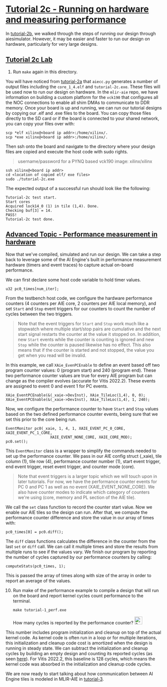 <!---//===- README.md --------------------------*- Markdown -*-===//
//
// This file is licensed under the Apache License v2.0 with LLVM Exceptions.
// See https://llvm.org/LICENSE.txt for license information.
// SPDX-License-Identifier: Apache-2.0 WITH LLVM-exception
//
// Copyright (C) 2022, Advanced Micro Devices, Inc.
// 
//===----------------------------------------------------------------------===//-->
# <ins>Tutorial 2c - Running on hardware and measuring performance</ins>

In [tutorial-2b](../tutorial-2b), we walked through the steps of running our design through aiesimulator. However, it may be easier and faster to run our design on hardware, particularly for very large designs. 

## <ins>Tutorial 2c Lab</ins>
1. Run `make` again in this directory.

You will have noticed from [tutorial-2a](../tutorial-2a) that `aiecc.py` generates a number of output files including the `core_1_4.elf` and `tutorial-2c.exe`. These files will be used now to run our design on hardware. In the `mlir-aie` repo, we have information on building a custom platform for the `vck190` that configures all the NOC connections to enable all shim DMAs to communicate to DDR memory. Once your board is up and running, we can run our tutorial designs by copying our .elf and .exe files to the board. You can copy those files directly to the SD card or if the board is connected to your shared network, you can copy your files over with:
```
scp *elf xilinx@<board ip addr>:/home/xilinx/.
scp *exe xilinx@<board ip addr>:/home/xilinx/.
```
Then ssh onto the board and navigate to the directory where your design files are copied and execute the host code with sudo rights.
> username/password for a PYNQ based vck190 image: xilinx/xilinx
```
ssh xilinx@<board ip addr>
cd <location of copied elf/ exe files>
sudo ./tutorial-2c.exe
```
The expected output of a successful run should look like the following:
```
Tutorial-2c test start.
Start cores
Acquired lock14_0 (1) in tile (1,4). Done.
Checking buf[3] = 14.
PASS!
Tutorial-2c test done.
```

## <ins>Advanced Topic - Performance measurement in hardware</ins>
Now that we've compiled, simulated and run our design. We can take a step back to leverage some of the AI Engine's built in performance measurement hardware (timers and event traces) to capture actual on-board performance. 

We can first declare some host code variable to hold timer values.
```
u32 pc0_times[num_iter];
```
From the testbench host code, we configure the hardware performance counters (4 counters per AIE core, 2 counters per AIE local memory), and set `Start` and `Stop` event triggers for our counters to count the number of cycles between the two triggers. 
> Note that the event triggers for `Start` and `Stop` work much like a stopwatch where multiple start/stop pairs are cumulative and the next start signal restarts the counter at the value it stopped on. In addition, new `Start` events while the counter is counting is ignored and new `Stop` while the counter is paused likewise has no effect. This also means that if the counter is started and not stopped, the value you get when you read will be invalid.

In this example, we call `XAie_EvenPCEnable` to define an event based off two program counter values: 0 (program start) and 240 (program end). These two performance counter values are true for every AIE program but can change as the compiler evolves (accurate for Vitis 2022.2). These events are assigned to event 0 and event 1 for PC events.

```
XAie_EventPCEnable(&(_xaie->DevInst), XAie_TileLoc(1,4), 0, 0);
XAie_EventPCEnable(&(_xaie->DevInst), XAie_TileLoc(1,4), 1, 240);
```
Now, we configure the performance counter to have `Start` and `Stop` values based on the two defined performance counter events, being sure that we set this prior to the core being run.
```
EventMonitor pc0(_xaie, 1, 4, 1, XAIE_EVENT_PC_0_CORE, XAIE_EVENT_PC_1_CORE,
                    XAIE_EVENT_NONE_CORE, XAIE_CORE_MOD);
pc0.set();
```
This `EventMonitor` class is a wrapper to simplify the commands needed to set up the performance counter. We pass in our AIE config struct (_xaie), tile column (1), tile row (4), performance counter number (1), start event trigger, end event trigger, reset event trigger, and counter mode (core).
> Note that event triggers is a larger topic which we will touch upon in later tutorials. For now, we have the performance counter events for PC 0 and PC 1 as well as no event (XAIE_EVENT_NONE_CORE). We also have counter modes to indicate which category of counters we're using (core, memory and PL section of the AIE tile).

We call the `set` class function to record the counter start value. Now we enable our AIE tiles so the design can run. After that, we compute the performance counter difference and store the value in our array of times with:
```
pc0_times[0] = pc0.diff();
```
The `diff` class functions calculates the difference in the counter from the last `set` or `diff` call. We can call it multiple times and store the results from multiple runs to see if the values vary. We finish our program by reporting the number of cycles captured by our performance counters by calling:
```
computeStats(pc0_times, 1);
```
This is passed the array of times along with size of the array in order to report an average of the values.

10. Run make of the performance example to compile a design that will run on the board and report kernel cycles count performance to the terminal.
    ```
    make tutorial-1_perf.exe
    ```
    How many cycles is reported by the performance counter? <img src="../images/answer1.jpg" title="6" height=25>

This number includes program initialization and cleanup on top of the actual kernel code. As kernel code is often run in a loop or for multiple iterations, this initialization and cleanup code cost is amortized when the design is running in steady state. We can subtract the initialization and cleanup cycles by building an empty design and counting its reported cycles (as seen [here](../../test/benchmarks/05_Core_Startup/)). For Vitis 2022.2, this baseline is 128 cycles, which means the kernel code was absorbed in the initialization and cleanup code cycles.

We are now ready to start talking about how communication between AI Engine tiles is modeled in MLIR-AIE in [tutorial-3](../../tutorial-3).


